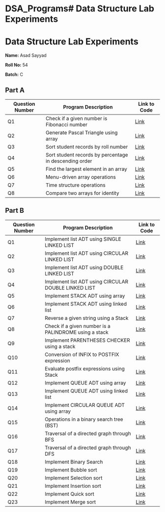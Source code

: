 # DSA_Programs# Data Structure Lab Experiments



# Data Structure Lab Experiments


**Name:** Asad Sayyad

**Roll No:** 54

**Batch:** C


## Part A

| Question Number | Program Description                                      | Link to Code |
| --------------- | ------------------------------------------------------- | ------------ |
| Q1              | Check if a given number is Fibonacci number             | [Link](https://github.com/AsadSayyad92/DSA_Programs/blob/main/54_1_Asad.c)     |
| Q2              | Generate Pascal Triangle using array                   | [Link](https://github.com/AsadSayyad92/DSA_Programs/blob/main/54_2_Asad.c)     |
| Q3              | Sort student records by roll number                     | [Link](https://github.com/AsadSayyad92/DSA_Programs/blob/main/54_3_Asad.c)     |
| Q4              | Sort student records by percentage in descending order  | [Link](https://github.com/AsadSayyad92/DSA_Programs/blob/main/54_4_Asad.c)     |
| Q5              | Find the largest element in an array                    | [Link](https://github.com/AsadSayyad92/DSA_Programs/blob/main/54_5_Asad.c)     |
| Q6              | Menu-driven array operations                             | [Link](https://github.com/AsadSayyad92/DSA_Programs/blob/main/54_6_Asad.c)     |
| Q7              | Time structure operations                                | [Link](https://github.com/AsadSayyad92/DSA_Programs/blob/main/54_7_Asad.c)     |
| Q8              | Compare two arrays for identity                         | [Link](https://github.com/AsadSayyad92/DSA_Programs/blob/main/54_8_Asad.c)     |

## Part B

| Question Number | Program Description                                      | Link to Code |
| --------------- | ------------------------------------------------------- | ------------ |
| Q1              | Implement list ADT using SINGLE LINKED LIST             | [Link](#)     |
| Q2              | Implement list ADT using CIRCULAR LINKED LIST           | [Link](#)     |
| Q3              | Implement list ADT using DOUBLE LINKED LIST             | [Link](#)     |
| Q4              | Implement list ADT using CIRCULAR DOUBLE LINKED LIST    | [Link](#)     |
| Q5              | Implement STACK ADT using array                         | [Link](#)     |
| Q6              | Implement STACK ADT using linked list                   | [Link](#)     |
| Q7              | Reverse a given string using a Stack                    | [Link](#)     |
| Q8              | Check if a given number is a PALINDROME using a stack   | [Link](#)     |
| Q9              | Implement PARENTHESES CHECKER using a stack             | [Link](#)     |
| Q10             | Conversion of INFIX to POSTFIX expression               | [Link](#)     |
| Q11             | Evaluate postfix expressions using Stack                | [Link](#)     |
| Q12             | Implement QUEUE ADT using array                         | [Link](#)     |
| Q13             | Implement QUEUE ADT using linked list                   | [Link](#)     |
| Q14             | Implement CIRCULAR QUEUE ADT using array                | [Link](#)     |
| Q15             | Operations in a binary search tree (BST)                | [Link](#)     |
| Q16             | Traversal of a directed graph through BFS               | [Link](#)     |
| Q17             | Traversal of a directed graph through DFS               | [Link](#)     |
| Q18             | Implement Binary Search                                  | [Link](#)     |
| Q19             | Implement Bubble sort                                   | [Link](#)     |
| Q20             | Implement Selection sort                                | [Link](#)     |
| Q21             | Implement Insertion sort                                | [Link](#)     |
| Q22             | Implement Quick sort                                    | [Link](#)     |
| Q23             | Implement Merge sort                                    | [Link](#)     |
